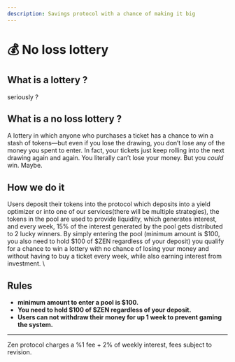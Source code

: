 ```yaml
---
description: Savings protocol with a chance of making it big
---
```


# 💰 No loss lottery

## What is a lottery ?

seriously ?

## What is a no loss lottery ?

A lottery in which anyone who purchases a ticket has a chance to win a stash of tokens—but even if you lose the drawing, you don’t lose any of the money you spent to enter. In fact, your tickets just keep rolling into the next drawing again and again. You literally can’t lose your money. But you _could_ win. Maybe.[\
](https://decrypt.co/66354/crypto-no-loss-lottery-winner-turns-74-into-40000)

## How we do it

Users deposit their tokens into the protocol which deposits into a yield optimizer or into one of our services(there will be multiple strategies), the tokens in the pool are used to provide liquidity, which generates interest, and every week, 15% of the interest generated by the pool gets distributed to 2 lucky winners. By simply entering the pool (minimum amount is $100, you also need to hold $100 of $ZEN regardless of your deposit) you qualify for a chance to win a lottery with no chance of losing your money and without having to buy a ticket every week, while also earning interest from investment. \


## Rules

* **minimum amount to enter a pool is $100.**
* **You need to hold $100 of $ZEN regardless of your deposit.**
* **Users can not withdraw their money for up 1 week to prevent gaming the system.**

****

Zen protocol charges a %1 fee + 2% of weekly interest, fees subject to revision.  &#x20;
